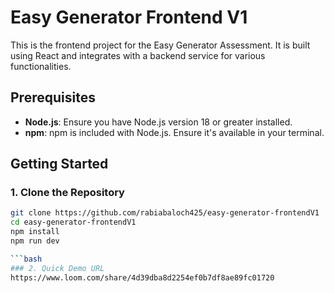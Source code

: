 # Easy Generator Frontend V1

This is the frontend project for the Easy Generator Assessment. It is built using React and integrates with a backend service for various functionalities.

## Prerequisites

- **Node.js**: Ensure you have Node.js version 18 or greater installed.
- **npm**: npm is included with Node.js. Ensure it's available in your terminal.

## Getting Started

### 1. Clone the Repository

```bash
git clone https://github.com/rabiabaloch425/easy-generator-frontendV1
cd easy-generator-frontendV1
npm install
npm run dev

```bash
### 2. Quick Demo URL
https://www.loom.com/share/4d39dba8d2254ef0b7df8ae89fc01720